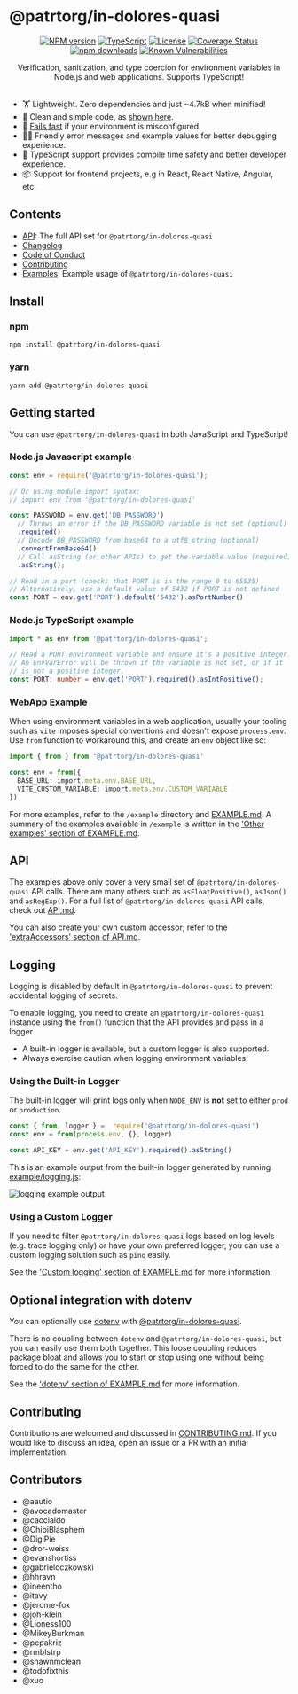 # @patrtorg/in-dolores-quasi

<div align="center">

[![NPM version](https://img.shields.io/npm/v/@patrtorg/in-dolores-quasi.svg?style=flat)](https://www.npmjs.com/package/@patrtorg/in-dolores-quasi)
[![TypeScript](https://badgen.net/npm/types/@patrtorg/in-dolores-quasi)](http://www.typescriptlang.org/)
[![License](https://badgen.net/npm/license/@patrtorg/in-dolores-quasi)](https://opensource.org/licenses/MIT)
[![Coverage Status](https://coveralls.io/repos/github/evanshortiss/@patrtorg/in-dolores-quasi/badge.svg?branch=master)](https://coveralls.io/github/evanshortiss/@patrtorg/in-dolores-quasi?branch=master)
[![npm downloads](https://img.shields.io/npm/dm/@patrtorg/in-dolores-quasi.svg?style=flat)](https://www.npmjs.com/package/@patrtorg/in-dolores-quasi)
[![Known Vulnerabilities](https://snyk.io//test/github/evanshortiss/@patrtorg/in-dolores-quasi/badge.svg?targetFile=package.json)](https://snyk.io//test/github/evanshortiss/@patrtorg/in-dolores-quasi?targetFile=package.json)


Verification, sanitization, and type coercion for environment variables in Node.js and web applications. Supports TypeScript!
<br>
<br>
</div>

* 🏋 Lightweight. Zero dependencies and just ~4.7kB when minified!
* 🧹 Clean and simple code, as [shown here](https://gist.github.com/evanshortiss/0cb049bf676b6138d13384671dad750d).
* 🚫 [Fails fast](https://en.wikipedia.org/wiki/Fail-fast) if your environment is misconfigured.
* 👩‍💻 Friendly error messages and example values for better debugging experience.
* 🎉 TypeScript support provides compile time safety and better developer experience.
* 📦 Support for frontend projects, e.g in React, React Native, Angular, etc.

## Contents

- [API](API.md): The full API set for `@patrtorg/in-dolores-quasi`
- [Changelog](CHANGELOG.md)
- [Code of Conduct](CODE_OF_CONDUCT.md)
- [Contributing](CONTRIBUTING.md)
- [Examples](EXAMPLE.md): Example usage of `@patrtorg/in-dolores-quasi`

## Install

### npm

```shell
npm install @patrtorg/in-dolores-quasi
```

### yarn

```shell
yarn add @patrtorg/in-dolores-quasi
```

## Getting started

You can use `@patrtorg/in-dolores-quasi` in both JavaScript and TypeScript!

### Node.js Javascript example

```js
const env = require('@patrtorg/in-dolores-quasi');

// Or using module import syntax:
// import env from '@patrtorg/in-dolores-quasi'

const PASSWORD = env.get('DB_PASSWORD')
  // Throws an error if the DB_PASSWORD variable is not set (optional)
  .required()
  // Decode DB_PASSWORD from base64 to a utf8 string (optional)
  .convertFromBase64()
  // Call asString (or other APIs) to get the variable value (required)
  .asString();

// Read in a port (checks that PORT is in the range 0 to 65535)
// Alternatively, use a default value of 5432 if PORT is not defined
const PORT = env.get('PORT').default('5432').asPortNumber()
```

### Node.js TypeScript example

```ts
import * as env from '@patrtorg/in-dolores-quasi';

// Read a PORT environment variable and ensure it's a positive integer.
// An EnvVarError will be thrown if the variable is not set, or if it
// is not a positive integer.
const PORT: number = env.get('PORT').required().asIntPositive();
```

### WebApp Example

When using environment variables in a web application, usually your tooling
such as `vite` imposes special conventions and doesn't expose `process.env`.
Use `from` function to workaround this, and create an `env` object like so:

```ts
import { from } from '@patrtorg/in-dolores-quasi'

const env = from({
  BASE_URL: import.meta.env.BASE_URL,
  VITE_CUSTOM_VARIABLE: import.meta.env.CUSTOM_VARIABLE
})
```

For more examples, refer to the `/example` directory and [EXAMPLE.md](EXAMPLE.md). A summary of the examples available in `/example` is written in the ['Other examples' section of EXAMPLE.md](EXAMPLE.md#other-examples).

## API

The examples above only cover a very small set of `@patrtorg/in-dolores-quasi` API calls. There are many others such as `asFloatPositive()`, `asJson()` and `asRegExp()`. For a full list of `@patrtorg/in-dolores-quasi` API calls, check out [API.md](API.md).

You can also create your own custom accessor; refer to the ['extraAccessors' section of API.md](API.md#extraAccessors).

## Logging

Logging is disabled by default in `@patrtorg/in-dolores-quasi` to prevent accidental logging of secrets.

To enable logging, you need to create an `@patrtorg/in-dolores-quasi` instance using the `from()` function that the API provides and pass in a logger.

- A built-in logger is available, but a custom logger is also supported.
- Always exercise caution when logging environment variables!

### Using the Built-in Logger

The built-in logger will print logs only when `NODE_ENV` is **not** set to either `prod` or `production`.

```js
const { from, logger } =  require('@patrtorg/in-dolores-quasi')
const env = from(process.env, {}, logger)

const API_KEY = env.get('API_KEY').required().asString()
```

This is an example output from the built-in logger generated by running [example/logging.js](example/logging.js):

![logging example output](screenshots/logging.png)

### Using a Custom Logger

If you need to filter `@patrtorg/in-dolores-quasi` logs based on log levels (e.g. trace logging only) or have your own preferred logger, you can use a custom logging solution such as `pino` easily.

See the ['Custom logging' section of EXAMPLE.md](EXAMPLE.md#custom-logging) for more information.

## Optional integration with dotenv

You can optionally use [dotenv](https://www.npmjs.com/package/dotenv) with [@patrtorg/in-dolores-quasi](https://www.npmjs.com/package/@patrtorg/in-dolores-quasi).

There is no coupling between `dotenv` and `@patrtorg/in-dolores-quasi`, but you can easily use them both together. This loose coupling reduces package bloat and allows you to start or stop using one without being forced to do the same for the other.

See the ['dotenv' section of EXAMPLE.md](EXAMPLE.md#dotenv) for more information.

## Contributing

Contributions are welcomed and discussed in [CONTRIBUTING.md](CONTRIBUTING.md). If you would like to discuss an idea, open an issue or a PR with an initial implementation.

## Contributors

* @aautio
* @avocadomaster
* @caccialdo
* @ChibiBlasphem
* @DigiPie
* @dror-weiss
* @evanshortiss
* @gabrieloczkowski
* @hhravn
* @ineentho
* @itavy
* @jerome-fox
* @joh-klein
* @Lioness100
* @MikeyBurkman
* @pepakriz
* @rmblstrp
* @shawnmclean
* @todofixthis
* @xuo
